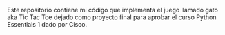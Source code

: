 Este repositorio contiene mi código que implementa el juego llamado gato aka Tic Tac Toe dejado como proyecto final para aprobar el curso Python Essentials 1 dado por Cisco.